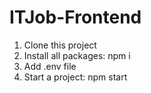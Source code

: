 # ITJob-Frontend

1. Clone this project
2. Install all packages: npm i
3. Add .env file
4. Start a project: npm start
